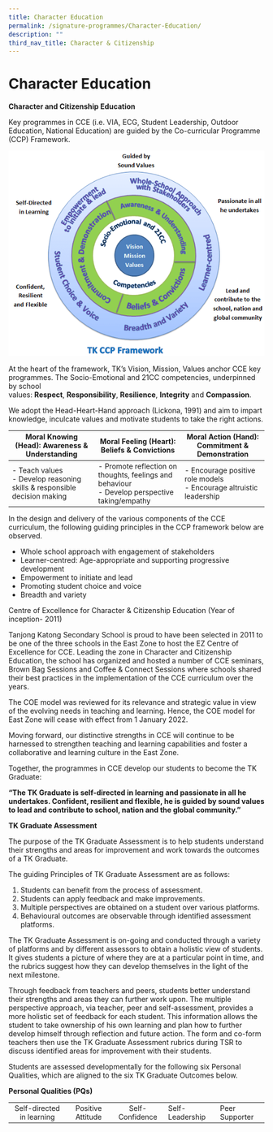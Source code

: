 ```yaml
---
title: Character Education
permalink: /signature-programmes/Character-Education/
description: ""
third_nav_title: Character & Citizenship
---
```


# Character Education
**Character and Citizenship Education**

Key programmes in CCE (i.e. VIA, ECG, Student Leadership, Outdoor Education, National Education) are guided by the Co-curricular Programme (CCP) Framework.

![](/images/Signature%20Programmes/1.png)

At the heart of the framework, TK’s Vision, Mission, Values anchor CCE key programmes. The Socio-Emotional and 21CC competencies, underpinned by school values: **Respect**, **Responsibility**, **Resilience**, **Integrity** and **Compassion**.

We adopt the Head-Heart-Hand approach (Lickona, 1991) and aim to impart knowledge, inculcate values and motivate students to take the right actions.

|      Moral Knowing (Head): Awareness & Understanding            |        Moral Feeling (Heart): Beliefs & Convictions                 |          Moral Action (Hand):  Commitment & Demonstration         |
|----------------------------------------------------------------------|--------------------------------------------------------------------------------------------|-----------------------------------------------------------------|
| - Teach values<br>- Develop reasoning skills & responsible decision making | - Promote reflection on thoughts, feelings and behaviour<br>- Develop perspective taking/empathy | - Encourage positive role models<br>- Encourage altruistic leadership |


In the design and delivery of the various components of the CCE curriculum, the following guiding principles in the CCP framework below are observed.

*   Whole school approach with engagement of stakeholders
*   Learner-centred: Age-appropriate and supporting progressive development
*   Empowerment to initiate and lead
*   Promoting student choice and voice
*   Breadth and variety

Centre of Excellence for Character & Citizenship Education (Year of inception- 2011)

Tanjong Katong Secondary School is proud to have been selected in 2011 to be one of the three schools in the East Zone to host the EZ Centre of Excellence for CCE. Leading the zone in Character and Citizenship Education, the school has organized and hosted a number of CCE seminars, Brown Bag Sessions and Coffee & Connect Sessions where schools shared their best practices in the implementation of the CCE curriculum over the years.

The COE model was reviewed for its relevance and strategic value in view of the evolving needs in teaching and learning. Hence, the COE model for East Zone will cease with effect from 1 January 2022.

Moving forward, our distinctive strengths in CCE will continue to be harnessed to strengthen teaching and learning capabilities and foster a collaborative and learning culture in the East Zone.

Together, the programmes in CCE develop our students to become the TK Graduate:

**“The TK Graduate is self-directed in learning and passionate in all he undertakes. Confident, resilient and flexible, he is guided by sound values to lead and contribute to school, nation and the global community.”**

**TK Graduate Assessment**

The purpose of the TK Graduate Assessment is to help students understand their strengths and areas for improvement and work towards the outcomes of a TK Graduate.

The guiding Principles of TK Graduate Assessment are as follows:

1.  Students can benefit from the process of assessment.
2.  Students can apply feedback and make improvements.
3.  Multiple perspectives are obtained on a student over various platforms.
4.  Behavioural outcomes are observable through identified assessment platforms.

The TK Graduate Assessment is on-going and conducted through a variety of platforms and by different assessors to obtain a holistic view of students. It gives students a picture of where they are at a particular point in time, and the rubrics suggest how they can develop themselves in the light of the next milestone.

Through feedback from teachers and peers, students better understand their strengths and areas they can further work upon. The multiple perspective approach, via teacher, peer and self-assessment, provides a more holistic set of feedback for each student. This information allows the student to take ownership of his own learning and plan how to further develop himself through reflection and future action. The form and co-form teachers then use the TK Graduate Assessment rubrics during TSR to discuss identified areas for improvement with their students.

Students are assessed developmentally for the following six Personal Qualities, which are aligned to the six TK Graduate Outcomes below.

**Personal Qualities (PQs)**

|                           |                   |                 |                 |                |
|:-------------------------:|:-----------------:|:---------------:|-----------------|----------------|
| Self-directed in learning | Positive Attitude | Self-Confidence | Self-Leadership | Peer Supporter |